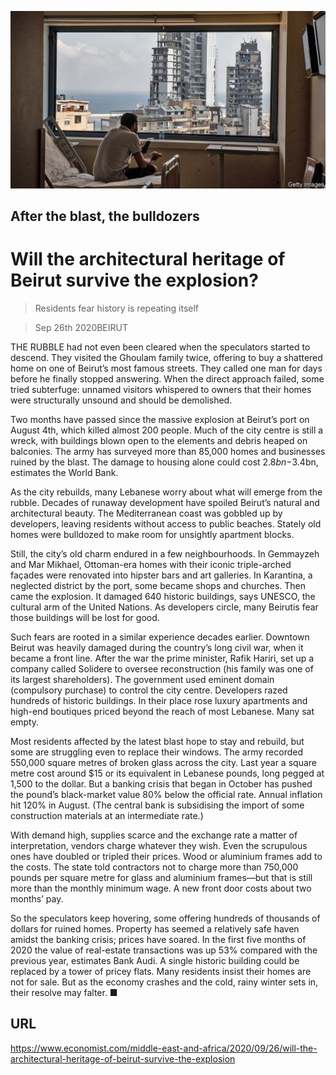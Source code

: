 ![](./images/20200926_MAP501.jpg)

## After the blast, the bulldozers

# Will the architectural heritage of Beirut survive the explosion?

> Residents fear history is repeating itself

> Sep 26th 2020BEIRUT

THE RUBBLE had not even been cleared when the speculators started to descend. They visited the Ghoulam family twice, offering to buy a shattered home on one of Beirut’s most famous streets. They called one man for days before he finally stopped answering. When the direct approach failed, some tried subterfuge: unnamed visitors whispered to owners that their homes were structurally unsound and should be demolished.

Two months have passed since the massive explosion at Beirut’s port on August 4th, which killed almost 200 people. Much of the city centre is still a wreck, with buildings blown open to the elements and debris heaped on balconies. The army has surveyed more than 85,000 homes and businesses ruined by the blast. The damage to housing alone could cost $2.8bn-$3.4bn, estimates the World Bank.

As the city rebuilds, many Lebanese worry about what will emerge from the rubble. Decades of runaway development have spoiled Beirut’s natural and architectural beauty. The Mediterranean coast was gobbled up by developers, leaving residents without access to public beaches. Stately old homes were bulldozed to make room for unsightly apartment blocks.

Still, the city’s old charm endured in a few neighbourhoods. In Gemmayzeh and Mar Mikhael, Ottoman-era homes with their iconic triple-arched façades were renovated into hipster bars and art galleries. In Karantina, a neglected district by the port, some became shops and churches. Then came the explosion. It damaged 640 historic buildings, says UNESCO, the cultural arm of the United Nations. As developers circle, many Beirutis fear those buildings will be lost for good.

Such fears are rooted in a similar experience decades earlier. Downtown Beirut was heavily damaged during the country’s long civil war, when it became a front line. After the war the prime minister, Rafik Hariri, set up a company called Solidere to oversee reconstruction (his family was one of its largest shareholders). The government used eminent domain (compulsory purchase) to control the city centre. Developers razed hundreds of historic buildings. In their place rose luxury apartments and high-end boutiques priced beyond the reach of most Lebanese. Many sat empty.

Most residents affected by the latest blast hope to stay and rebuild, but some are struggling even to replace their windows. The army recorded 550,000 square metres of broken glass across the city. Last year a square metre cost around $15 or its equivalent in Lebanese pounds, long pegged at 1,500 to the dollar. But a banking crisis that began in October has pushed the pound’s black-market value 80% below the official rate. Annual inflation hit 120% in August. (The central bank is subsidising the import of some construction materials at an intermediate rate.)

With demand high, supplies scarce and the exchange rate a matter of interpretation, vendors charge whatever they wish. Even the scrupulous ones have doubled or tripled their prices. Wood or aluminium frames add to the costs. The state told contractors not to charge more than 750,000 pounds per square metre for glass and aluminium frames—but that is still more than the monthly minimum wage. A new front door costs about two months’ pay.

So the speculators keep hovering, some offering hundreds of thousands of dollars for ruined homes. Property has seemed a relatively safe haven amidst the banking crisis; prices have soared. In the first five months of 2020 the value of real-estate transactions was up 53% compared with the previous year, estimates Bank Audi. A single historic building could be replaced by a tower of pricey flats. Many residents insist their homes are not for sale. But as the economy crashes and the cold, rainy winter sets in, their resolve may falter. ■

## URL

https://www.economist.com/middle-east-and-africa/2020/09/26/will-the-architectural-heritage-of-beirut-survive-the-explosion
